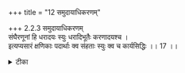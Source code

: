 +++
title = "12 समुदायाधिकरणम्"

+++
2.2.3 समुदायाधिकरणम्  
संघैरणूनां हि धरादयः स्युः धरादिभूतैः करणादयश्च ।  
इत्यप्यसारं क्षणिकाः पदार्थाः क्व संहताः स्युः क्व च कार्यसिद्धिः ।। 17 ।।

<details><summary>टीका</summary>

2.2.3 समुदायाधिकरणम् The view that earth etc., are only the aggregate of atoms - and, the sense - organs, etc., are the variants of the elements of earth, etc., is not sound.1 It is because atoms are momentary and hence there is no possibility of their forming an aggregate. Whence could there be the origination of an effect. Notes : 1. According to Buddhists, earth, water, fire and air and also the sense - organs are only the aggregate of their respective atoms. atoms are momentary according to that school. Further, there is no enduring principle that could bring in the aggregation of the atoms. Hence the Buddhistic theory is unsound.
</details>

